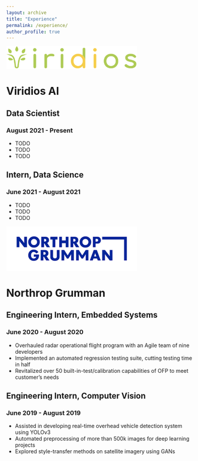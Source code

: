 ```yaml
---
layout: archive
title: "Experience"
permalink: /experience/
author_profile: true
---
```


<img src="../images/viridios-ai_logo.png" width="350">

# Viridios AI
## Data Scientist
### August 2021 - Present
- TODO
- TODO
- TODO

## Intern, Data Science
### June 2021 - August 2021
- TODO
- TODO
- TODO

<img src="../images/ng_logo.png" width="350">

# Northrop Grumman
## Engineering Intern, Embedded Systems
### June 2020 - August 2020
- Overhauled radar operational flight program with an Agile team of nine developers
- Implemented an automated regression testing suite, cutting testing time in half
- Revitalized over 50 built-in-test/calibration capabilities of OFP to meet customer’s needs

## Engineering Intern, Computer Vision
### June 2019 - August 2019
- Assisted in developing real-time overhead vehicle detection system using YOLOv3
- Automated preprocessing of more than 500k images for deep learning projects
- Explored style-transfer methods on satellite imagery using GANs
